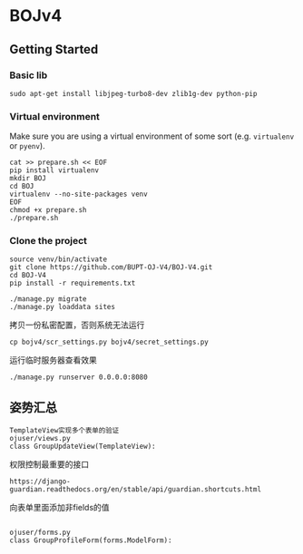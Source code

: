 BOJv4
===

## Getting Started

### Basic lib

```
sudo apt-get install libjpeg-turbo8-dev zlib1g-dev python-pip
```
### Virtual environment

Make sure you are using a virtual environment of some sort (e.g. `virtualenv` or
`pyenv`).

```
cat >> prepare.sh << EOF
pip install virtualenv
mkdir BOJ
cd BOJ
virtualenv --no-site-packages venv
EOF
chmod +x prepare.sh
./prepare.sh
```

### Clone the project

```
source venv/bin/activate
git clone https://github.com/BUPT-OJ-V4/BOJ-V4.git
cd BOJ-V4
pip install -r requirements.txt 
```

```        
./manage.py migrate
./manage.py loaddata sites
```

拷贝一份私密配置，否则系统无法运行

```
cp bojv4/scr_settings.py bojv4/secret_settings.py

```

运行临时服务器查看效果
```
./manage.py runserver 0.0.0.0:8080

```

## 姿势汇总
```
TemplateView实现多个表单的验证
ojuser/views.py
class GroupUpdateView(TemplateView):
```
权限控制最重要的接口
```
https://django-guardian.readthedocs.org/en/stable/api/guardian.shortcuts.html
```
向表单里面添加非fields的值
```

ojuser/forms.py
class GroupProfileForm(forms.ModelForm):
```
